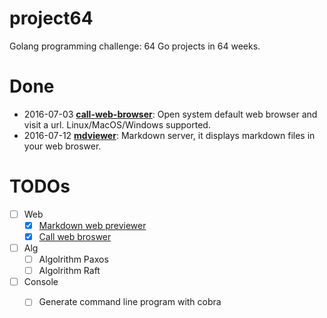 # project64
Golang programming challenge: 64 Go projects in 64 weeks.

# Done
- 2016-07-03 [**call-web-browser**][1]: Open system default web browser and visit a url. Linux/MacOS/Windows supported.
- 2016-07-12 [**mdviewer**][2]: Markdown server, it displays markdown files in your web broswer.

# TODOs

- [ ] Web
	- [X]  [Markdown web previewer][2]
	- [X]  [Call web broswer][1]

- [ ] Alg
	- [ ] Algolrithm Paxos
	- [ ] Algolrithm Raft
	
- [ ] Console
	- [ ] Generate command line program with cobra


[1]:https://github.com/zyfdegh/call-web-broswer
[2]:https://github.com/zyfdegh/mdviewer
